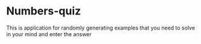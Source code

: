 # Numbers-quiz
This is application for randomly generating examples that you need to solve in your mind and enter the answer
